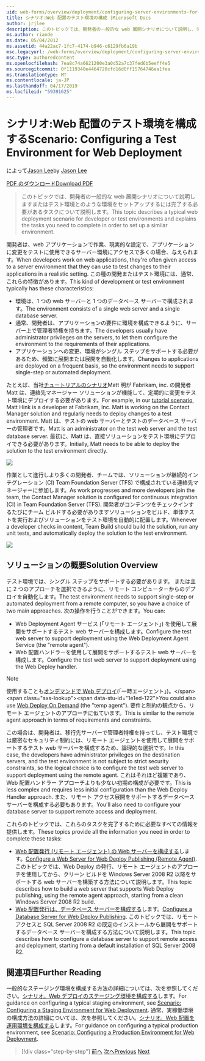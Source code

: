 ```yaml
---
uid: web-forms/overview/deployment/configuring-server-environments-for-web-deployment/scenario-configuring-a-test-environment-for-web-deployment
title: シナリオ:Web 配置のテスト環境の構成 |Microsoft Docs
author: jrjlee
description: このトピックでは、開発者の一般的な web 展開シナリオについて説明し、テスト環境または si を設定するには完了する必要があるタスクについて説明します.
ms.author: riande
ms.date: 05/04/2012
ms.assetid: 44a22ac7-1fc7-4174-b946-c6129fb6a19b
msc.legacyurl: /web-forms/overview/deployment/configuring-server-environments-for-web-deployment/scenario-configuring-a-test-environment-for-web-deployment
msc.type: authoredcontent
ms.openlocfilehash: 7ea8c74a6621200e3a0d52a7c37fed6b5eeff4e5
ms.sourcegitcommit: 0f1119340e4464720cfd16d0ff15764746ea1fea
ms.translationtype: MT
ms.contentlocale: ja-JP
ms.lasthandoff: 04/17/2019
ms.locfileid: "59391625"
---
```

# <a name="scenario-configuring-a-test-environment-for-web-deployment"></a><span data-ttu-id="1e1ed-103">シナリオ:Web 配置のテスト環境を構成する</span><span class="sxs-lookup"><span data-stu-id="1e1ed-103">Scenario: Configuring a Test Environment for Web Deployment</span></span>

<span data-ttu-id="1e1ed-104">によって[Jason Lee](https://github.com/jrjlee)</span><span class="sxs-lookup"><span data-stu-id="1e1ed-104">by [Jason Lee](https://github.com/jrjlee)</span></span>

[<span data-ttu-id="1e1ed-105">PDF のダウンロード</span><span class="sxs-lookup"><span data-stu-id="1e1ed-105">Download PDF</span></span>](https://msdnshared.blob.core.windows.net/media/MSDNBlogsFS/prod.evol.blogs.msdn.com/CommunityServer.Blogs.Components.WeblogFiles/00/00/00/63/56/8130.DeployingWebAppsInEnterpriseScenarios.pdf)

> <span data-ttu-id="1e1ed-106">このトピックでは、開発者の一般的な web 展開シナリオについて説明しますまたはテスト環境とのような環境をセットアップするには完了する必要があるタスクについて説明します。</span><span class="sxs-lookup"><span data-stu-id="1e1ed-106">This topic describes a typical web deployment scenario for developer or test environments and explains the tasks you need to complete in order to set up a similar environment.</span></span>


<span data-ttu-id="1e1ed-107">開発者は、web アプリケーションで作業、現実的な設定で、アプリケーションに変更をテストに使用できるサーバー環境にアクセスで多くの場合、与えられます。</span><span class="sxs-lookup"><span data-stu-id="1e1ed-107">When developers work on web applications, they're often given access to a server environment that they can use to test changes to their applications in a realistic setting.</span></span> <span data-ttu-id="1e1ed-108">この種の開発またはテスト環境には、通常、これらの特徴があります。</span><span class="sxs-lookup"><span data-stu-id="1e1ed-108">This kind of development or test environment typically has these characteristics:</span></span>

- <span data-ttu-id="1e1ed-109">環境は、1 つの web サーバーと 1 つのデータベース サーバーで構成されます。</span><span class="sxs-lookup"><span data-stu-id="1e1ed-109">The environment consists of a single web server and a single database server.</span></span>
- <span data-ttu-id="1e1ed-110">通常、開発者は、アプリケーションの要件に環境を構成できるように、サーバー上で管理者特権を持ちます。</span><span class="sxs-lookup"><span data-stu-id="1e1ed-110">The developers usually have administrator privileges on the servers, to let them configure the environment to the requirements of their applications.</span></span>
- <span data-ttu-id="1e1ed-111">アプリケーションへの変更、環境がシングル ステップをサポートする必要があるため、頻繁に展開または展開を自動化します。</span><span class="sxs-lookup"><span data-stu-id="1e1ed-111">Changes to applications are deployed on a frequent basis, so the environment needs to support single-step or automated deployment.</span></span>

<span data-ttu-id="1e1ed-112">たとえば、当社[チュートリアルのシナリオ](../deploying-web-applications-in-enterprise-scenarios/enterprise-web-deployment-scenario-overview.md)Matt 明が Fabrikam, inc. の開発者Matt は、連絡先マネージャー ソリューションが機能して、定期的に変更をテスト環境にデプロイする必要があります。</span><span class="sxs-lookup"><span data-stu-id="1e1ed-112">For example, in our [tutorial scenario](../deploying-web-applications-in-enterprise-scenarios/enterprise-web-deployment-scenario-overview.md), Matt Hink is a developer at Fabrikam, Inc. Matt is working on the Contact Manager solution and regularly needs to deploy changes to a test environment.</span></span> <span data-ttu-id="1e1ed-113">Matt は、テストの web サーバーとテストのデータベース サーバーの管理者です。</span><span class="sxs-lookup"><span data-stu-id="1e1ed-113">Matt is an administrator on the test web server and the test database server.</span></span> <span data-ttu-id="1e1ed-114">最初に、Matt は、直接ソリューションをテスト環境にデプロイできる必要があります。</span><span class="sxs-lookup"><span data-stu-id="1e1ed-114">Initially, Matt needs to be able to deploy the solution to the test environment directly.</span></span>

![](scenario-configuring-a-test-environment-for-web-deployment/_static/image1.png)

<span data-ttu-id="1e1ed-115">作業として進行しより多くの開発者、チームでは、ソリューションが継続的インテグレーション (CI) Team Foundation Server (TFS) で構成されている連絡先マネージャーに参加します。</span><span class="sxs-lookup"><span data-stu-id="1e1ed-115">As work progresses and more developers join the team, the Contact Manager solution is configured for continuous integration (CI) in Team Foundation Server (TFS).</span></span> <span data-ttu-id="1e1ed-116">開発者がコンテンツをチェックインするたびにチーム ビルドする必要がありますソリューションをビルド、単体テストを実行およびソリューションをテスト環境を自動的に配置します。</span><span class="sxs-lookup"><span data-stu-id="1e1ed-116">Whenever a developer checks in content, Team Build should build the solution, run any unit tests, and automatically deploy the solution to the test environment.</span></span>

![](scenario-configuring-a-test-environment-for-web-deployment/_static/image2.png)

## <a name="solution-overview"></a><span data-ttu-id="1e1ed-117">ソリューションの概要</span><span class="sxs-lookup"><span data-stu-id="1e1ed-117">Solution Overview</span></span>

<span data-ttu-id="1e1ed-118">テスト環境では、シングル ステップをサポートする必要があります。 または主に 2 つのアプローチを選択できるように、リモート コンピューターからのデプロイを自動化します。</span><span class="sxs-lookup"><span data-stu-id="1e1ed-118">The test environment needs to support single-step or automated deployment from a remote computer, so you have a choice of two main approaches.</span></span> <span data-ttu-id="1e1ed-119">次の操作を行うことができます。</span><span class="sxs-lookup"><span data-stu-id="1e1ed-119">You can:</span></span>

- <span data-ttu-id="1e1ed-120">Web Deployment Agent サービス (「リモート エージェント」) を使用して展開をサポートするテスト web サーバーを構成します。</span><span class="sxs-lookup"><span data-stu-id="1e1ed-120">Configure the test web server to support deployment using the Web Deployment Agent Service (the "remote agent").</span></span>
- <span data-ttu-id="1e1ed-121">Web 配置ハンドラーを使用して展開をサポートするテスト web サーバーを構成します。</span><span class="sxs-lookup"><span data-stu-id="1e1ed-121">Configure the test web server to support deployment using the Web Deploy handler.</span></span>

> [!NOTE]
> <span data-ttu-id="1e1ed-122">使用することも[オンデマンドで Web デプロイ](https://technet.microsoft.com/library/ee517345(WS.10).aspx)(「一時エージェント」)。</span><span class="sxs-lookup"><span data-stu-id="1e1ed-122">You could also use [Web Deploy On Demand](https://technet.microsoft.com/library/ee517345(WS.10).aspx) (the "temp agent").</span></span> <span data-ttu-id="1e1ed-123">要件と制約の観点から、リモート エージェントのアプローチに似ています。</span><span class="sxs-lookup"><span data-stu-id="1e1ed-123">This is similar to the remote agent approach in terms of requirements and constraints.</span></span>


<span data-ttu-id="1e1ed-124">この場合は、開発者は、移行先サーバーで管理者特権を持ってし、テスト環境では厳密なセキュリティ制約には、リモート エージェントを使用して展開をサポートするテスト web サーバーを構成するため、論理的な選択です。</span><span class="sxs-lookup"><span data-stu-id="1e1ed-124">In this case, the developers have administrator privileges on the destination servers, and the test environment is not subject to strict security constraints, so the logical choice is to configure the test web server to support deployment using the remote agent.</span></span> <span data-ttu-id="1e1ed-125">これはそれほど複雑であり、Web 配置ハンドラー アプローチよりも少ない初期の構成が必要です。</span><span class="sxs-lookup"><span data-stu-id="1e1ed-125">This is less complex and requires less initial configuration than the Web Deploy Handler approach.</span></span> <span data-ttu-id="1e1ed-126">また、リモート アクセス展開をサポートするデータベース サーバーを構成する必要もあります。</span><span class="sxs-lookup"><span data-stu-id="1e1ed-126">You'll also need to configure your database server to support remote access and deployment.</span></span>

<span data-ttu-id="1e1ed-127">これらのトピックでは、これらのタスクを完了するために必要なすべての情報を提供します。</span><span class="sxs-lookup"><span data-stu-id="1e1ed-127">These topics provide all the information you need in order to complete these tasks:</span></span>

- <span data-ttu-id="1e1ed-128">[Web 配置発行 (リモート エージェント) の Web サーバーを構成する](configuring-a-web-server-for-web-deploy-publishing-remote-agent.md)します。</span><span class="sxs-lookup"><span data-stu-id="1e1ed-128">[Configure a Web Server for Web Deploy Publishing (Remote Agent)](configuring-a-web-server-for-web-deploy-publishing-remote-agent.md).</span></span> <span data-ttu-id="1e1ed-129">このトピックでは、Web Deploy の発行、リモート エージェントのアプローチを使用してから、クリーン ビルドを Windows Server 2008 R2 以降をサポートする web サーバーを構築する方法について説明します。</span><span class="sxs-lookup"><span data-stu-id="1e1ed-129">This topic describes how to build a web server that supports Web Deploy publishing, using the remote agent approach, starting from a clean Windows Server 2008 R2 build.</span></span>
- <span data-ttu-id="1e1ed-130">[Web 配置発行は、データベース サーバーを構成する](configuring-a-database-server-for-web-deploy-publishing.md)します。</span><span class="sxs-lookup"><span data-stu-id="1e1ed-130">[Configure a Database Server for Web Deploy Publishing](configuring-a-database-server-for-web-deploy-publishing.md).</span></span> <span data-ttu-id="1e1ed-131">このトピックでは、リモート アクセスと SQL Server 2008 R2 の既定のインストールから展開をサポートするデータベース サーバーを構成する方法について説明します。</span><span class="sxs-lookup"><span data-stu-id="1e1ed-131">This topic describes how to configure a database server to support remote access and deployment, starting from a default installation of SQL Server 2008 R2.</span></span>

## <a name="further-reading"></a><span data-ttu-id="1e1ed-132">関連項目</span><span class="sxs-lookup"><span data-stu-id="1e1ed-132">Further Reading</span></span>

<span data-ttu-id="1e1ed-133">一般的なステージング環境を構成する方法の詳細については、次を参照してください。[シナリオ。Web デプロイのステージング環境を構成する](scenario-configuring-a-staging-environment-for-web-deployment.md)します。</span><span class="sxs-lookup"><span data-stu-id="1e1ed-133">For guidance on configuring a typical staging environment, see [Scenario: Configuring a Staging Environment for Web Deployment](scenario-configuring-a-staging-environment-for-web-deployment.md).</span></span> <span data-ttu-id="1e1ed-134">通常、実稼働環境の構成方法の詳細については、次を参照してください。[シナリオ。Web 配置を運用環境を構成する](scenario-configuring-a-production-environment-for-web-deployment.md)します。</span><span class="sxs-lookup"><span data-stu-id="1e1ed-134">For guidance on configuring a typical production environment, see [Scenario: Configuring a Production Environment for Web Deployment](scenario-configuring-a-production-environment-for-web-deployment.md).</span></span>

> [!div class="step-by-step"]
> <span data-ttu-id="1e1ed-135">[前へ](choosing-the-right-approach-to-web-deployment.md)
> [次へ](scenario-configuring-a-staging-environment-for-web-deployment.md)</span><span class="sxs-lookup"><span data-stu-id="1e1ed-135">[Previous](choosing-the-right-approach-to-web-deployment.md)
[Next](scenario-configuring-a-staging-environment-for-web-deployment.md)</span></span>
